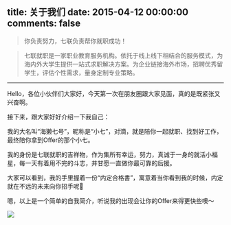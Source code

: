 title: 关于我们
date: 2015-04-12 00:00:00
comments: false
---

<blockquote class="blockquote-center"> 你负责努力，七联负责帮你就职成功！ </blockquote>

> 七联就职是一家职业教育服务机构。依托于线上线下相结合的服务模式，为海内外大学生提供一站式求职解决方案。为企业链接海外市场，招聘优秀留学生，评估个性需求，量身定制专业策略。

---

Hello，各位小伙伴们大家好，今天第一次在朋友圈跟大家见面，真的是既紧张又兴奋啊。

接下来，跟大家好好介绍一下我自己：

我的大名叫“海獭七号”，昵称是“小七”，对滴，就是陪你一起就职、找到好工作，最终陪你拿到Offer的那个小七。

我的身份是七联就职的吉祥物，作为集所有幸运，努力，真诚于一身的就活小福星，每一天有着用不完的斗志，并甘愿一直做你最可靠的后援。

大家可以看到，我的手里握着一份“内定合格書”，寓意着当你看到我的时候，内定就在不远的未来向你招手呢🙋

嗯，以上是一个简单的自我简介，听说我的出现会让你的Offer来得更快些噢～

![](https://qilian-tokyo.github.io/img/about.jpg)



